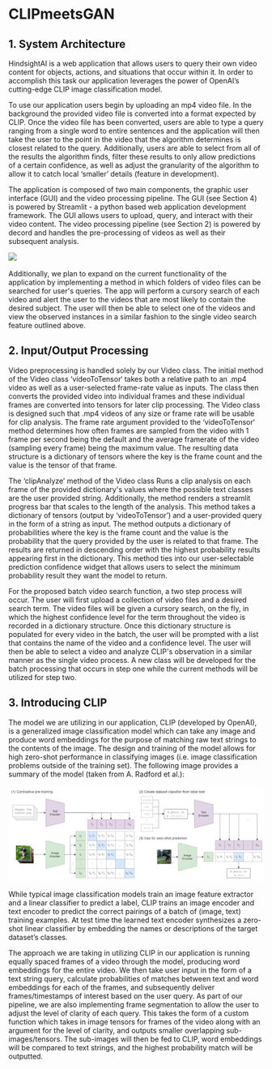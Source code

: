 # CLIPmeetsGAN

## 1. System Architecture
HindsightAI is a web application that allows users to query their own video content for objects, actions, and situations that occur within it. In order to accomplish this task our application leverages the power of OpenAI’s cutting-edge CLIP image classification model.

To use our application users begin by uploading an mp4 video file. In the background the provided video file is converted into a format expected by CLIP. Once the video file has been converted, users are able to type a query ranging from a single word to entire sentences and the application will then take the user to the point in the video that the algorithm determines is closest related to the query. Additionally, users are able to select from all of the results the algorithm finds, filter these results to only allow predictions of a certain confidence, as well as adjust the granularity of the algorithm to allow it to catch local ‘smaller’ details (feature in development).

The application is composed of two main components, the graphic user interface (GUI) and the video processing pipeline. The GUI (see Section 4) is powered by Streamlit - a python based web application development framework. The GUI allows users to upload, query, and interact with their video content. The video processing pipeline (see Section 2) is powered by decord and handles the pre-processing of videos as well as their subsequent analysis.

<img src="images/system_designs.png?raw=true"/>  

Additionally, we plan to expand on the current functionality of the application by implementing a method in which folders of video files can be searched for user's queries. The app will perform a cursory search of each video and alert the user to the videos that are most likely to contain the desired subject. The user will then be able to select one of the videos and view the observed instances in a similar fashion to the single video search feature outlined above.

## 2. Input/Output Processing
Video preprocessing is handled solely by our Video class. The initial method of the Video class ‘videoToTensor‘ takes both a relative path to an .mp4 video as well as a user-selected frame-rate value as inputs. The class then converts the provided video into individual frames and these individual frames are converted into tensors for later clip processing. The Video class is designed such that .mp4 videos of any size or frame rate will be usable for clip analysis. The frame rate argument provided to the ‘videoToTensor‘ method determines how often frames are sampled from the video with 1 frame per second being the default and the average framerate of the video (sampling every frame) being the maximum value. The resulting data structure is a dictionary of tensors where the key is the frame count and the value is the tensor of that frame.

The ‘clipAnalyze’ method of the Video class Runs a clip analysis on each frame of the provided dictionary's values where the possible text classes are the user provided string. Additionally, the method renders a streamlit progress bar that scales to the length of the analysis. This method takes a dictionary of tensors (output by ‘videoToTensor’) and a user-provided query in the form of a string as input. The method outputs a dictionary of probabilities where the key is the frame count and the value is the probability that the query provided by the user is related to that frame. The results are returned in descending order with the highest probability results appearing first in the dictionary. This method ties into our user-selectable prediction confidence widget that allows users to select the minimum probability result they want the model to return.

For the proposed batch video search function, a two step process will occur. The user will first upload a collection of video files and a desired search term.  The video files will be given a cursory search, on the fly, in which the highest confidence level for the term throughout the video is recorded in a dictionary structure. Once this dictionary structure is populated for every video in the batch, the user will be prompted with a list that contains the name of the video and a confidence level.  The user will then be able to select a video and analyze CLIP's observation in a similar manner as the single video process.  A new class will be developed for the batch processing that occurs in step one while the current methods will be utilized for step two.

## 3. Introducing CLIP
The model we are utilizing in our application, CLIP (developed by OpenAI), is a generalized image classification model which can take any image and produce word embeddings for the purpose of matching raw text strings to the contents of the image. The design and training of the model allows for high zero-shot performance in classifying images (i.e. image classification problems outside of the training set). The following image provides a summary of the model (taken from A. Radford et al.):

<img src="images/clip.png?raw=true"/> 

While typical image classification models train an image feature extractor and a linear classifier to predict a label, CLIP trains an image encoder and text encoder to predict the correct pairings of a batch of (image, text) training examples. At test time the learned text encoder synthesizes a zero-shot linear classifier by embedding the names or descriptions of the target dataset’s classes.

The approach we are taking in utilizing CLIP in our application is running equally spaced frames of a video through the model, producing word embeddings for the entire video. We then take user input in the form of a text string query, calculate probabilities of matches between text and word embeddings for each of the frames, and subsequently deliver frames/timestamps of interest based on the user query. As part of our pipeline, we are also implementing frame segmentation to allow the user to adjust the level of clarity of each query. This takes the form of a custom function which takes in image tensors for frames of the video along with an argument for the level of clarity, and outputs smaller overlapping sub-images/tensors. The sub-images will then be fed to CLIP, word embeddings will be compared to text strings, and the highest probability match will be outputted. 